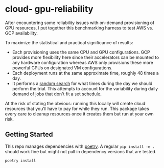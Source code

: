 # cloud- gpu-reliability

After encountering some reliability issues with on-demand provisioning of GPU resources, I put together this benchmarking harness to test AWS vs. GCP availability.

To maximize the statistical and practical significance of results:
- Each provisioning uses the same CPU and GPU configurations. GCP provides more flexibility here since their accelerators can be mounted to any hardware configuration whereas AWS only provisions these more powerful GPUs on designated VM configurations.
- Each deployment runs at the same approximate time, roughly 48 times a day.
- It performs a [random search](https://en.wikipedia.org/wiki/Random_search) for what times during the day we should perform the trial. This attempts to account for the variability during daily demand of jobs that don't fit a set schedule.

At the risk of stating the obvious: running this locally will create cloud resources that you'll have to pay for while they run. This package takes every care to cleanup resources once it creates them but run at your own risk.

## Getting Started

This repo manages dependencies with [poetry](https://python-poetry.org/). A regular `pip install -e .` should work fine but might not pull in dependency versions that are tested.

```
poetry install
```
